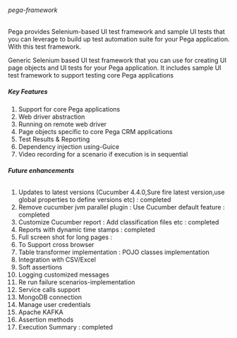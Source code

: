 ###### pega-framework

Pega provides Selenium-based UI test framework and sample UI tests that you can leverage to build up test automation suite for your Pega
application. With this test framework.

Generic Selenium based UI test framework that you can use for creating UI page objects and UI tests for your Pega application.
It includes sample UI test framework to support testing core Pega applications

##### **Key Features**
1. Support for core Pega  applications
2. Web driver abstraction
3. Running on remote web driver
4. Page objects specific to core Pega CRM applications
5. Test Results & Reporting
6. Dependency injection using-Guice
7. Video recording for a scenario if execution is in sequential

###### **Future enhancements**
 1. Updates to latest versions (Cucumber 4.4.0,Sure fire latest version,use global properties to define versions etc) : completed
 2. Remove cucumber jvm parallel plugin : Use Cucumber default feature : completed
 3. Customize Cucumber report : Add classification files etc : completed
 4. Reports with dynamic time stamps : completed
 5. Full screen shot for long pages : 
 6. To Support cross browser 
 7. Table transformer implementation : POJO classes implementation
 8. Integration with CSV/Excel
 9. Soft assertions
 10. Logging customized messages
 11. Re run failure scenarios-implementation
 12. Service calls support
 13. MongoDB connection
 14. Manage user credentials
 15. Apache KAFKA
 16. Assertion methods
 17. Execution Summary : completed 
  
  
  
  
  
  
  
  
  
  
  
  
  
  
  
  
  
